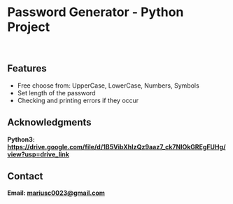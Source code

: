 <h1>Password Generator - Python Project</h1>
<br>
<h2>Features</h2>
<ul>
    <li> Free choose from: UpperCase, LowerCase, Numbers, Symbols</li>
    <li> Set length of the password </li>
    <li>Checking and printing errors if they occur</li>
    
</ul>


<h2>Acknowledgments</h2>

<b> Python3: https://drive.google.com/file/d/1B5VibXhlzQz9aaz7_ck7NlOkGREgFUHg/view?usp=drive_link <b>
<br>


<h2>Contact</h2>

<b> Email: mariusc0023@gmail.com </b>